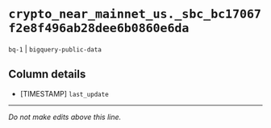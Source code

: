 # `crypto_near_mainnet_us._sbc_bc17067f2e8f496ab28dee6b0860e6da`
`bq-1` | `bigquery-public-data`

## Column details
* [TIMESTAMP] `last_update`

-------------------------------------------------------------------------------
*Do not make edits above this line.*
